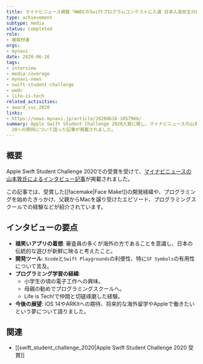 ```yaml
---
title: マイナビニュース掲載『WWDCのSwiftプログラムコンテストに入選 日本人高校生の横顔』
type: achievement
subtype: media
status: completed
role:
- 被取材者
orgs:
- mynavi
date: 2020-06-16
tags:
- interview
- media-coverage
- mynavi-news
- swift-student-challenge
- wwdc
- life-is-tech
related_activities:
- award_ssc_2020
links:
- https://news.mynavi.jp/article/20200616-1057966/
summary: Apple Swift Student Challenge 2020入賞に関し、マイナビニュースの山本敦氏より取材を受け、プログラミングを始めたきっかけやアプリ開発の経緯、WWDC
  20への期待について語った記事が掲載されました。
---
```

## 概要
Apple Swift Student Challenge 2020での受賞を受けて、[マイナビニュースの山本敦氏によるインタビュー記事](https://news.mynavi.jp/article/20200616-1057966/)が掲載されました。

この記事では、受賞した[[facemake|Face Make!]]の開発経緯や、プログラミングを始めたきっかけ、父親からMacを譲り受けたエピソード、プログラミングスクールでの経験などが紹介されています。

## インタビューの要点
- **福笑いアプリの着想**: 審査員の多くが海外の方であることを意識し、日本の伝統的な遊びが新鮮に映ると考えたこと。
- **開発ツール**: `Xcode`と`Swift Playgrounds`の利便性、特に`SF Symbols`の有用性について言及。
- **プログラミング学習の経緯**:
    - 小学生の頃の電子工作への興味。
    - 母親の勧めでプログラミングスクールへ。
    - Life is Tech!で仲間と切磋琢磨した経験。
- **今後の展望**: iOS 14やARKitへの期待、将来的な海外留学やAppleで働きたいという夢について語りました。

## 関連
- [[swift_student_challenge_2020|Apple Swift Student Challenge 2020 受賞]]
